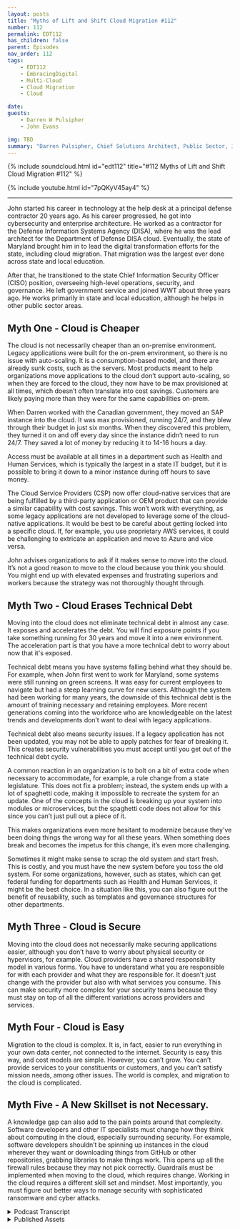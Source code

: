 ```yaml
---
layout: posts
title: "Myths of Lift and Shift Cloud Migration #112"
number: 112
permalink: EDT112
has_children: false
parent: Episodes
nav_order: 112
tags:
    - EDT112
    - EmbracingDigital
    - Multi-Cloud
    - Cloud Migration
    - Cloud

date: 
guests:
    - Darren W Pulsipher
    - John Evans

img: TBD
summary: "Darren Pulsipher, Chief Solutions Architect, Public Sector, Intel, and John Evans, Chief Technology Advisor, WWT, discuss five lift and shift cloud migration myths."
---
```


{% include soundcloud.html id="edt112" title="#112 Myths of Lift and Shift Cloud Migration #112" %}

{% include youtube.html id="7pQKyV45ay4" %}

---

John started his career in technology at the help desk at a principal defense contractor 20 years ago. As his career progressed, he got into cybersecurity and enterprise architecture. He worked as a contractor for the Defense Information Systems Agency (DISA), where he was the lead architect for the Department of Defense DISA cloud. Eventually, the state of Maryland brought him in to lead the digital transformation efforts for the state, including cloud migration. That migration was the largest ever done across state and local education.

After that, he transitioned to the state Chief Information Security Officer (CISO) position, overseeing high-level operations, security, and governance. He left government service and joined WWT about three years ago. He works primarily in state and local education, although he helps in other public sector areas.

## Myth One - Cloud is Cheaper

The cloud is not necessarily cheaper than an on-premise environment. Legacy applications were built for the on-prem environment, so there is no issue with auto-scaling. It is a  consumption-based model, and there are already sunk costs, such as the servers. Most products meant to help organizations move applications to the cloud don’t support auto-scaling, so when they are forced to the cloud, they now have to be max provisioned at all times, which doesn’t often translate into cost savings. Customers are likely paying more than they were for the same capabilities on-prem.

When Darren worked with the Canadian government, they moved an SAP instance into the cloud. It was max provisioned, running 24/7, and they blew through their budget in just six months. When they discovered this problem, they turned it on and off every day since the instance didn’t need to run 24/7. They saved a lot of money by reducing it to 14-16 hours a day.

Access must be available at all times in a department such as Health and Human Services, which is typically the largest in a state IT budget, but it is possible to bring it down to a minor instance during off hours to save money.

The Cloud Service Providers (CSP) now offer cloud-native services that are being fulfilled by a third-party application or OEM product that can provide a similar capability with cost savings.  This won’t work with everything, as some legacy applications are not developed to leverage some of the cloud-native applications. It would be best to be careful about getting locked into a specific cloud. If, for example, you use proprietary AWS services, it could be challenging to extricate an application and move to Azure and vice versa.

John advises organizations to ask if it makes sense to move into the cloud. It’s not a good reason to move to the cloud because you think you should. You might end up with elevated expenses and frustrating superiors and workers because the strategy was not thoroughly thought through.

## Myth Two - Cloud Erases Technical Debt

Moving into the cloud does not eliminate technical debt in almost any case. It exposes and accelerates the debt. You will find exposure points if you take something running for 30 years and move it into a new environment. The acceleration part is that you have a more technical debt to worry about now that it's exposed.

Technical debt means you have systems falling behind what they should be. For example, when John first went to work for Maryland, some systems were still running on green screens. It was easy for current employees to navigate but had a steep learning curve for new users. Although the system had been working for many years, the downside of this technical debt is the amount of training necessary and retaining employees. More recent generations coming into the workforce who are knowledgeable on the latest trends and developments don’t want to deal with legacy applications.

Technical debt also means security issues. If a legacy application has not been updated, you may not be able to apply patches for fear of breaking it. This creates security vulnerabilities you must accept until you get out of the technical debt cycle.

A common reaction in an organization is to bolt on a bit of extra code when necessary to accommodate, for example, a rule change from a state legislature. This does not fix a problem; instead, the system ends up with a lot of spaghetti code, making it impossible to recreate the system for an update. One of the concepts in the cloud is breaking up your system into modules or microservices, but the spaghetti code does not allow for this since you can’t just pull out a piece of it.

This makes organizations even more hesitant to modernize because they’ve been doing things the wrong way for all these years. When something does break and becomes the impetus for this change, it’s even more challenging.

Sometimes it might make sense to scrap the old system and start fresh. This is costly, and you must have the new system before you toss the old system. For some organizations, however,  such as states, which can get federal funding for departments such as Health and Human Services, it might be the best choice. In a situation like this, you can also figure out the benefit of reusability, such as templates and governance structures for other departments.

## Myth Three - Cloud is Secure

Moving into the cloud does not necessarily make securing applications easier, although you don’t have to worry about physical security or hypervisors, for example. Cloud providers have a shared responsibility model in various forms. You have to understand what you are responsible for with each provider and what they are responsible for. It doesn’t just change with the provider but also with what services you consume. This can make security more complex for your security teams because they must stay on top of all the different variations across providers and services.

## Myth Four - Cloud is Easy

Migration to the cloud is complex. It is, in fact, easier to run everything in your own data center, not connected to the internet. Security is easy this way, and cost models are simple. However, you can’t grow. You can’t provide services to your constituents or customers, and you can’t satisfy mission needs, among other issues. The world is complex, and migration to the cloud is complicated.

## Myth Five - A New Skillset is not Necessary.

A knowledge gap can also add to the pain points around that complexity. Software developers and other IT specialists must change how they think about computing in the cloud, especially surrounding security. For example, software developers shouldn’t be spinning up instances in the cloud wherever they want or downloading things from GitHub or other repositories, grabbing libraries to make things work. This opens up all the firewall rules because they may not pick correctly. Guardrails must be implemented when moving to the cloud, which requires change. Working in the cloud requires a different skill set and mindset. Most importantly, you must figure out better ways to manage security with sophisticated ransomware and cyber attacks.


<details>
<summary> Podcast Transcript </summary>

<p>﻿1</p>
<p>Hello, this is Darren</p>
<p>Pulsipher, chief solution</p>
<p>architect of public sector at Intel.</p>
<p>And welcome to Embracing</p>
<p>Digital Transformation,</p>
<p>where we investigate effective change,</p>
<p>leveraging</p>
<p>people, process and technology.</p>
<p>On today's episode, the Myths of Lift</p>
<p>and Shift to the Cloud with special guest</p>
<p>John Evans, Chief Technology Advisor</p>
<p>at WWT John, welcome to the show.</p>
<p>And thank you for for for having me.</p>
<p>It's my pleasure.</p>
<p>You come highly regarded</p>
<p>from someone that left</p>
<p>WWT and came to Intel and that's Hannah.</p>
<p>I know you know who Hannah is,</p>
<p>and we're glad we have her.</p>
<p>Sorry we stole her from you.</p>
<p>But we're happy</p>
<p>to have Hannah on our team.</p>
<p>So a shout out to Hannah on that one?</p>
<p>Absolutely. She definitely deserves it.</p>
<p>I'm still a little bitter.</p>
<p>I'm totally kidding. But no.</p>
<p>And it is is is awesome.</p>
<p>I totally concur. They're</p>
<p>great.</p>
<p>So, John, tell us a little bit</p>
<p>about your background and your history,</p>
<p>how you got involved in technology</p>
<p>and all that.</p>
<p>Okay.</p>
<p>So been involved in technology</p>
<p>for about 20 years now,</p>
<p>started actually during college</p>
<p>in a in a helpdesk.</p>
<p>So I think that's not an uncommon start</p>
<p>for a lot of technologists</p>
<p>starting off and helped us.</p>
<p>But I started off doing Tier</p>
<p>one support in a</p>
<p>major defense contractor, helped us</p>
<p>their internal help helpdesk and then</p>
<p>just started moving on from from there</p>
<p>move that into a NOC</p>
<p>as a service type of position</p>
<p>started getting more</p>
<p>into the cybersecurity side the enterprise</p>
<p>architecture side worked for DISA</p>
<p>for a few years as a contractor</p>
<p>helping to architect the DOD,</p>
<p>the DISA Cloud.</p>
<p>I was one of the lead architects for that</p>
<p>and then</p>
<p>eventually came to the state of Maryland</p>
<p>where I was brought in to lead</p>
<p>the cloud migration, digital</p>
<p>transformation efforts for the state.</p>
<p>They became aware of the work</p>
<p>I'd done on the cloud, so they brought me</p>
<p>in to help out with their cloud</p>
<p>and after a few years</p>
<p>of doing that,</p>
<p>I transitioned to the State CSO position.</p>
<p>So got to see</p>
<p>at a at a high level,</p>
<p>got to do the operations</p>
<p>side as well as the security</p>
<p>and governance side.</p>
<p>And then about three years ago</p>
<p>I left government service</p>
<p>and came over to WWT</p>
<p>and it's been awesome here since.</p>
<p>So are you still doing a lot</p>
<p>in the public sector with WWT?</p>
<p>I mean, because your whole career</p>
<p>has been in the public sector.</p>
<p>Yeah, no doubt. Yeah, absolutely.</p>
<p>I work primarily in state,</p>
<p>local and education.</p>
<p>Help out a little bit</p>
<p>in some other public sector.</p>
<p>But I've really kind of focused</p>
<p>more on the state</p>
<p>local in education</p>
<p>over the last year or so.</p>
<p>I guess there's still help out</p>
<p>in some other areas, things like,</p>
<p>you know, zero</p>
<p>trust road maps coming up with the</p>
<p>WWT sort of way of doing things and cyber</p>
<p>cyber consulting.</p>
<p>So those types of of initiatives that are</p>
<p>kind of crossing the different verticals</p>
<p>within public sector.</p>
<p>I still help out with,</p>
<p>with, with those as as well.</p>
<p>You know what</p>
<p>we're going to have to are non-retail.</p>
<p>You have to come back on the show</p>
<p>and talk about security</p>
<p>since you were a see.</p>
<p>So we're going to have to do that</p>
<p>but not today.</p>
<p>Today, today we're doing lift and shift</p>
<p>the myth of lift and shift.</p>
<p>You've done several cloud migrations.</p>
<p>It sounds like.</p>
<p>I've I've been</p>
<p>very involved in two very large ones.</p>
<p>So if you think of</p>
<p>the Department of Defense, that's yeah.</p>
<p>Yeah. That's a huge. One.</p>
<p>And then State of Maryland is a</p>
<p>I just learned this actually</p>
<p>about a couple of months ago</p>
<p>talking to one of the major cloud service</p>
<p>providers that the program I let it</p>
<p>Maryland is still the largest</p>
<p>cloud migration ever to be done</p>
<p>across state local education.</p>
<p>So wow that's amazing. Yeah.</p>
<p>So 2 to 2 pretty big ones.</p>
<p>All right.</p>
<p>So a lot of we we all want to hear</p>
<p>we all want to hear how that went.</p>
<p>Right.</p>
<p>And we and we name the episode today</p>
<p>the the myths of lift and shift.</p>
<p>I've I've seen this myself</p>
<p>I've helped some organizations</p>
<p>go through this migration</p>
<p>and the way that cloud is sold</p>
<p>initially was just move your workloads</p>
<p>just move everything right.</p>
<p>And so what have you found?</p>
<p>Well, I mean, let's start off at right</p>
<p>at the beginning with that first</p>
<p>what's the first myth?</p>
<p>So I think that there's kind of four major</p>
<p>lifts, I guess.</p>
<p>But let's start with the.</p>
<p>First one being</p>
<p>clouds cheaper.</p>
<p>And it's not not necessarily,</p>
<p>you know, when you lift and shift,</p>
<p>a lot of the times</p>
<p>your applications were built</p>
<p>for an on premise environment.</p>
<p>So there was no issue with things</p>
<p>like auto scaling.</p>
<p>They didn't have to be</p>
<p>developed</p>
<p>with some of these cloud concepts in mind.</p>
<p>Some of these</p>
<p>more of consumption based</p>
<p>concepts in mind.</p>
<p>So when you think about auto scaling,</p>
<p>that wasn't something</p>
<p>that was built into a lot of your legacy</p>
<p>applications.</p>
<p>So and, and a lot of the</p>
<p>I don't want to mention</p>
<p>any names of, of products,</p>
<p>but there's products out there</p>
<p>that will help customers</p>
<p>or help organizations</p>
<p>move an application into the cloud</p>
<p>majority of those products</p>
<p>don't support auto scaling either.</p>
<p>So what you've got is when you move</p>
<p>your application to the cloud, you</p>
<p>now have to be max provisioned at all</p>
<p>times.</p>
<p>Being max provisioning all at all times</p>
<p>means a lot more money,</p>
<p>which</p>
<p>doesn't often translate into cost savings,</p>
<p>especially if you've already paid</p>
<p>for a server, you already paid for</p>
<p>whatever environment you're</p>
<p>you're hosting the application</p>
<p>and now you move it in the cloud,</p>
<p>you're having to max provision at at all</p>
<p>times.</p>
<p>You're not able to automate scale.</p>
<p>So you're not really making</p>
<p>use of a consumption based model which is</p>
<p>the main cost</p>
<p>savings mechanism in the cloud.</p>
<p>And now customers are actually paying more</p>
<p>than they were</p>
<p>for the same capability on premise.</p>
<p>You know, I have a great example that I</p>
<p>was doing work in the Canadian government</p>
<p>and this was at the early days of them</p>
<p>using the cloud</p>
<p>and they moved in SFP instance</p>
<p>into the cloud and SAP.</p>
<p>And since that they ran</p>
<p>and they moved it in the cloud.</p>
<p>Same thing, Max provisioned running</p>
<p>and they blew through their budget</p>
<p>just blew through it</p>
<p>right in like six months,</p>
<p>the year budget completely blew fluid in</p>
<p>and they were complaining</p>
<p>back to the cloud</p>
<p>service provider,</p>
<p>what in the world is going on here?</p>
<p>And they quickly learned that well,</p>
<p>that instance</p>
<p>did not need to be running 24 seven.</p>
<p>They only really needed it</p>
<p>I think they finally got it down</p>
<p>to 14 five.</p>
<p>So they actually turned it on and off</p>
<p>every day.</p>
<p>Yeah.</p>
<p>Which it sounds silly, but.</p>
<p>But it saved them gobs of money.</p>
<p>So you're right,</p>
<p>it's a different mentality</p>
<p>because the cost is consumption based,</p>
<p>which is</p>
<p>a completely different model than what</p>
<p>we're used to in in our data center.</p>
<p>It's sunk costs in our data center. Right.</p>
<p>Yeah.</p>
<p>Well, and you know, if you think about</p>
<p>Health and Human Services,</p>
<p>which is typically the largest,</p>
<p>I would say it budget</p>
<p>within state government,</p>
<p>if you just think about that,</p>
<p>we can't turn off a lot of the access</p>
<p>to these services, you know, applications</p>
<p>for eligibility services</p>
<p>as a for instance, you can't turn them off</p>
<p>a certain times of day.</p>
<p>They have to be available all the time.</p>
<p>But if you're able to auto scale,</p>
<p>I mean, you could</p>
<p>you could bring that down</p>
<p>to the smallest instance,</p>
<p>probably that, you know, a cloud service</p>
<p>provider or CSP offers,</p>
<p>you know, in those off hours.</p>
<p>So it's still running,</p>
<p>is still there, still available.</p>
<p>Somebody needs it, but you're hardly</p>
<p>running through any money at all.</p>
<p>Whereas if you're not able to auto scale,</p>
<p>you're not coming down to a small instance</p>
<p>and you're having to run at that</p>
<p>large size,</p>
<p>even in those hours where nobody's used.</p>
<p>So it is is that the main saver</p>
<p>or is that the main thing</p>
<p>that helps realize that cloud is cheaper,</p>
<p>is understanding the consumption model</p>
<p>and in changing the your operations</p>
<p>and or your application</p>
<p>to fit that model better?</p>
<p>Or are there other factors that are in</p>
<p>that are contributing to your your bill?</p>
<p>So there's others, but that one's</p>
<p>probably the easiest to to talk through.</p>
<p>And it's got it's</p>
<p>arguably the largest cost savings</p>
<p>mechanism is that that auto scaling</p>
<p>the consumption base based model</p>
<p>other things that you can consider</p>
<p>that I would say</p>
<p>you could put into that same bucket</p>
<p>are some of the cloud native services.</p>
<p>So each of the cloud providers,</p>
<p>each of the CSP offers</p>
<p>services that</p>
<p>now in</p>
<p>most organizations are being fulfilled</p>
<p>by some third party applications</p>
<p>on some OEM product.</p>
<p>Now, if you move into the cloud,</p>
<p>you'll typically get</p>
<p>a cost savings</p>
<p>for a similar type of capability.</p>
<p>They typically most of the CCP's offer</p>
<p>some of those capabilities</p>
<p>at a price</p>
<p>that would be less than if you were to go</p>
<p>to a third party vendor, an OEM,</p>
<p>whatever you were in.</p>
<p>Running yourself</p>
<p>in. Your on premise environment.</p>
<p>And a lot of times</p>
<p>it'll be managed or in some</p>
<p>at some level managed by by the CSP.</p>
<p>So there's, you know, the potential there</p>
<p>to take some work off of your workforce.</p>
<p>Also.</p>
<p>So there's a lot of attractive pieces</p>
<p>to doing that.</p>
<p>Part of the problem,</p>
<p>there's a couple of problems with that.</p>
<p>One is, again, a lot of these legacy</p>
<p>applications, they're not developed</p>
<p>to be able to leverage</p>
<p>some of the cloud native applications.</p>
<p>So you won't be able to do every</p>
<p>everything that, you know,</p>
<p>you read a white paper maybe, and says</p>
<p>how great the CSP offering is.</p>
<p>Your application</p>
<p>may not be able to consume that.</p>
<p>The other issue there is lock in.</p>
<p>So if you use those services quite a bit,</p>
<p>it's very easy</p>
<p>to get locked in to that specific cloud</p>
<p>if you need to for some reason,</p>
<p>whether it's cost, whether it's licensing,</p>
<p>you need to move your application</p>
<p>now to another cloud environment.</p>
<p>But you know, just say in</p>
<p>not trying to say</p>
<p>one is better than the other by any means,</p>
<p>let's say you need to move from the U.S.</p>
<p>to to to Azure.</p>
<p>If you've used a whole bunch of services,</p>
<p>it could be very difficult for you</p>
<p>to extricate your application,</p>
<p>you know, break all the ties</p>
<p>with the services, move to Azure.</p>
<p>But the same is exactly true.</p>
<p>Moving from Azure table use.</p>
<p>I'm not I was just using the right.</p>
<p>Now it's that typical vendor</p>
<p>lockdown thing that people worry about.</p>
<p>Right and it's real in the cloud for sure.</p>
<p>It's probably more so</p>
<p>it's it's more of a concern, I would say,</p>
<p>in the cloud than I've seen it</p>
<p>be in the past, because you can</p>
<p>leverage so many services across</p>
<p>so many different areas</p>
<p>of of your stack.</p>
<p>You know what it kind of reminds me of?</p>
<p>It reminds me of the server wars</p>
<p>in the nineties and early 2000.</p>
<p>Do you remember that</p>
<p>you had to compile your code</p>
<p>for Solaris or Ajax or HP Unix?</p>
<p>And then Linux came along</p>
<p>and rattled everyone's cages.</p>
<p>And now we don't worry about stuff</p>
<p>like that.</p>
<p>Yeah. At all in the data center.</p>
<p>So I'm wondering,</p>
<p>do you think we'll ever get to the point</p>
<p>where the cloud service providers</p>
<p>are relying on proprietary</p>
<p>SAS offerings that lock people in?</p>
<p>Do you think the people will get</p>
<p>frustrated enough where they move to like</p>
<p>what happened with Linux?</p>
<p>I Linux was just earth shattering</p>
<p>to all these big companies that had</p>
<p>these proprietary operating systems.</p>
<p>I don't know that the CCP's</p>
<p>will want to do that only because it.</p>
<p>Well, yeah, I</p>
<p>if I'm locked into your environment,</p>
<p>I'm going to keep paying you</p>
<p>my consumption costs.</p>
<p>So there's is sort of that's why</p>
<p>they offer it at a lower</p>
<p>cost is to get you locked in is.</p>
<p>That is to get you. Locked. Yeah.</p>
<p>So that you're</p>
<p>you're then going to continue</p>
<p>paying consumption cost to them</p>
<p>and not move off to another</p>
<p>class. So they all sort of</p>
<p>I would guess.</p>
<p>Like a drug dealer,</p>
<p>let's just say what it is.</p>
<p>Okay. Well.</p>
<p>They probably</p>
<p>they want to get you hooked now.</p>
<p>Of course they do.</p>
<p>I mean, this is</p>
<p>this is a normal business model, right?</p>
<p>I'm going to entice you</p>
<p>with better services at a lower price</p>
<p>to get you locked in so that you can</p>
<p>consume additional services.</p>
<p>Yeah. Yeah.</p>
<p>I but you still bring back the point</p>
<p>that sometimes your legacy applications</p>
<p>that maybe you can't afford to</p>
<p>date, you can't afford to.</p>
<p>What's the right</p>
<p>where you can't afford to replace</p>
<p>that may prevent you</p>
<p>from actually moving to the cloud</p>
<p>and or using some of these services</p>
<p>because of the cost.</p>
<p>I would say good I Mike,</p>
<p>I would say don't move into the cloud</p>
<p>unless you can do it the right way.</p>
<p>And I think that's part of why, you know,</p>
<p>we want to call it that's part of why</p>
<p>this is</p>
<p>maybe called the myth of lift and shift.</p>
<p>If you're</p>
<p>if you're not able to move into the cloud</p>
<p>for whatever reason,</p>
<p>if you're not able to do it the right way,</p>
<p>take a good, hard look in the mirror</p>
<p>and say, why am I moving into the cloud?</p>
<p>Why am I, you know,</p>
<p>what is my reason for doing this?</p>
<p>Maybe you have</p>
<p>you know, legislation</p>
<p>that says that you have to</p>
<p>move into the cloud</p>
<p>or we have to be out of a data center.</p>
<p>Okay. Well,</p>
<p>that that that's a good reason.</p>
<p>That's a pretty big motivator right there.</p>
<p>That's a great reason.</p>
<p>But if it's just to say</p>
<p>that you're in the cloud,</p>
<p>you know. Not a good.</p>
<p>Not not a good reason, you're probably</p>
<p>going end up costing yourself more.</p>
<p>You're probably going to end up</p>
<p>frustrating both your superiors</p>
<p>and your workers because the strategy</p>
<p>hasn't been fully thought</p>
<p>through.</p>
<p>Let's talk about technical here.</p>
<p>This is a good one. Okay.</p>
<p>Yeah. Yeah.</p>
<p>Because I'm seeing this in in huge droves.</p>
<p>Right.</p>
<p>It's a big.</p>
<p>Problem. Absolutely.</p>
<p>And people think a lot of times</p>
<p>that by moving into the cloud that they're</p>
<p>going to fix their technical debt</p>
<p>or eliminate their</p>
<p>some portion of their technical debt.</p>
<p>Doing the lift and shift doesn't</p>
<p>eliminate your technical debt.</p>
<p>In almost any case.</p>
<p>That doesn't</p>
<p>it actually expose it more 100%.</p>
<p>That was going to be the next point.</p>
<p>It can expose it</p>
<p>more and accelerate it even</p>
<p>away. Explain it.</p>
<p>I understand the expose</p>
<p>because I'm now taking something</p>
<p>that's been running for 30 years</p>
<p>and moving it into a new environment.</p>
<p>I am going to find exposure points.</p>
<p>But what's what's the acceleration part?</p>
<p>I don't know.</p>
<p>I think it's kind of the same concept is</p>
<p>when I think</p>
<p>we're kind of saying the same thing,</p>
<p>you know, by, okay, you're exposing it.</p>
<p>But I guess what I was,</p>
<p>you know, the other by saying</p>
<p>that it's accelerating it's</p>
<p>you know, you've</p>
<p>now you have more technical debt</p>
<p>to sort of worry about.</p>
<p>So whether you look at that</p>
<p>as more technical debt being exposed</p>
<p>or whether it happening,</p>
<p>accelerate your technical debt.</p>
<p>Either way, you have more technical debt</p>
<p>to kind of worry about in some of</p>
<p>those cases.</p>
<p>All right.</p>
<p>Let's walk through an example,</p>
<p>because I think some of the people hear</p>
<p>that word, technical debt.</p>
<p>I think they think they know what it is.</p>
<p>But let's walk</p>
<p>let's walk through an example.</p>
<p>What would be a good</p>
<p>a good, easy case to understand.</p>
<p>So I can I can look and see</p>
<p>if I'm having the same issues.</p>
<p>So you move into that well.</p>
<p>So first of all, technical debt is</p>
<p>often sort of the,</p>
<p>I guess, colloquial kind of term</p>
<p>for systems that are kind of falling</p>
<p>behind what they should be.</p>
<p>So when you're not making updates</p>
<p>to your system, when those systems I mean,</p>
<p>when I came in to the state of Maryland</p>
<p>as a for instance, we had systems</p>
<p>that were still running on green screens</p>
<p>where the, you know, the.</p>
<p>The 81 VTI 100 terminals.</p>
<p>Yeah.</p>
<p>The operators were, you know, they would</p>
<p>they would hit, you know,</p>
<p>whatever code five or something</p>
<p>and it would bring up a new screen</p>
<p>and like there was no navigation</p>
<p>that was happening there</p>
<p>for people who had been using that system</p>
<p>for ten years.</p>
<p>It was super easy for</p>
<p>for for them to navigate</p>
<p>for someone just coming into the system.</p>
<p>I sat down at a terminal one day.</p>
<p>I couldn't figure out</p>
<p>how to make anything work on this thing.</p>
<p>Like, and then and the and,</p>
<p>and the book is this thick, you know,</p>
<p>to to learn all the commands</p>
<p>and everything. So</p>
<p>not a super great user experience there</p>
<p>and a super steep learning curve there.</p>
<p>So that was well,</p>
<p>I want to stop you for a second there,</p>
<p>but it's working.</p>
<p>That's well, it's working for those people</p>
<p>who have been there ten years.</p>
<p>Oh, gotcha.</p>
<p>But but what's the what's the</p>
<p>what's the danger in</p>
<p>carrying technical debt like that?</p>
<p>I mean, it works</p>
<p>well, but I mean,</p>
<p>what's the downside of that?</p>
<p>Well, so anytime I have to bring in</p>
<p>somebody new when it's a lot of training</p>
<p>to get them brought up and brought up to</p>
<p>speed, there's a lot of doubt downsides.</p>
<p>You know, one of the downsides</p>
<p>that people don't often think about,</p>
<p>especially when you're talking about in</p>
<p>a government space, is employee retention.</p>
<p>So, you know, millennials,</p>
<p>any of the newer generations, I guess,</p>
<p>that are coming into the workforce,</p>
<p>which is, you know, you want to have</p>
<p>someone who is knowledgeable on the latest</p>
<p>trends and developments around casework</p>
<p>as a as a for instance.</p>
<p>So if you're trying to attract</p>
<p>those top caseworker talents out of school</p>
<p>who are up on the newest, not knowledge,</p>
<p>they're not going to want to come in</p>
<p>and learn a green screen.</p>
<p>They're not going to want to come in and</p>
<p>and deal with these legacy applications.</p>
<p>So we were seeing a high amount</p>
<p>of turnover</p>
<p>of very qualified people</p>
<p>coming in after a couple of months.</p>
<p>They're like,</p>
<p>you know, I've had enough of this.</p>
<p>I'm washing my hands of this place.</p>
<p>I'm out of here. That is fast.</p>
<p>I never would have</p>
<p>thought I never would have thought</p>
<p>of employee retention with technical debt.</p>
<p>Yeah,</p>
<p>but that's an interesting correlation.</p>
<p>Yeah, that's cool.</p>
<p>I mean, it was one of our biggest issues</p>
<p>in in one of the agencies</p>
<p>was the amount of people</p>
<p>who were turning over and</p>
<p>we think it was directly attributable</p>
<p>to some of the technical debt</p>
<p>that we had in some of our systems.</p>
<p>You know,</p>
<p>when you have technical debt also,</p>
<p>there's there's security issues.</p>
<p>If I.</p>
<p>Think.</p>
<p>If I have an old legacy application</p>
<p>that hasn't been updated, I mean, I saw</p>
<p>this firsthand more times than than</p>
<p>I would like to have to think about, but</p>
<p>I may not be able to apply patches</p>
<p>to that to that system.</p>
<p>There may be a fear</p>
<p>that I'm going to break it.</p>
<p>This is an outdated operating system</p>
<p>that it's that it's running on.</p>
<p>I may not be able to apply</p>
<p>patches, therefore,</p>
<p>I've got six security vulnerabilities that</p>
<p>I just have to accept until we can get out</p>
<p>of that technical debt cycle.</p>
<p>As a C.</p>
<p>So that must have driven you crazy it.</p>
<p>Now when I say I had to actually accept</p>
<p>we had a risk acceptance process</p>
<p>where the head of the agency</p>
<p>actually had to accept them,</p>
<p>but it was still not a not</p>
<p>a pleasant process for for years.</p>
<p>I bet not now.</p>
<p>Did you did you see a lot of that</p>
<p>in the space in operational technology</p>
<p>or was this in your i.t</p>
<p>environment as well?</p>
<p>Oh, this was in the I.T. environment</p>
<p>I'm talking about. Oh, yeah.</p>
<p>And I'm talking because I can</p>
<p>I've seen that a lot in the OT space.</p>
<p>It's been doing that same job.</p>
<p>That pump has been pumping water</p>
<p>for the last 30 years on Windows 95 box.</p>
<p>I'm not touching it. Never, ever. Right.</p>
<p>I'll just keep it connect</p>
<p>disconnected from the internet.</p>
<p>That's kind of mentality, the Iot guys.</p>
<p>But in the IT space, that's</p>
<p>I mean, that's a whole different beast.</p>
<p>Oh yeah. No, it was a real thing.</p>
<p>We had applications that were running</p>
<p>outdated operating systems, couldn't</p>
<p>apply patches to them because they would</p>
<p>it would break the system essentially.</p>
<p>So they just had to accept</p>
<p>the agency had to accept the risk that</p>
<p>something real bad may happen</p>
<p>here.</p>
<p>What about cost.</p>
<p>To maintain these legacy,</p>
<p>this technical debt?</p>
<p>The first thing that comes to my mind</p>
<p>is COBOL systems, how much you have to pay</p>
<p>a COBOL programmer</p>
<p>to come and fix problems.</p>
<p>Oh yeah.</p>
<p>And I mean, we laugh about it, but there's</p>
<p>a lot of COBOL out there still running.</p>
<p>The IRS uses</p>
<p>some and I know a lot of other states</p>
<p>are still using mainframes</p>
<p>that run COBOL on them.</p>
<p>Yeah.</p>
<p>So COBOL in itself,</p>
<p>I mean, there are some things</p>
<p>COBOL is really good at and so it's not</p>
<p>necessarily a bad language on its own.</p>
<p>The problem is two things.</p>
<p>One is the lack of talent out there around</p>
<p>COBOL still.</p>
<p>So now you're having to pay</p>
<p>exorbitant prices</p>
<p>to get someone in who understands it.</p>
<p>But another big problem</p>
<p>that relates back to</p>
<p>the technical debt</p>
<p>is a lot of these systems.</p>
<p>So again, I'm not talking the health</p>
<p>and in the services space,</p>
<p>that's an easy example for for</p>
<p>for for me to give.</p>
<p>But it happens across motor vehicle</p>
<p>departments, happens in other places.</p>
<p>Also, there's rule changes</p>
<p>that that come down either</p>
<p>from the state legislature,</p>
<p>maybe from the feds, from CMS,</p>
<p>and they they make tweaks</p>
<p>to your eligibility programs.</p>
<p>Very a</p>
<p>very common reaction to</p>
<p>that is for someone to sort of</p>
<p>or for an agency,</p>
<p>I guess, to kind of bolt on,</p>
<p>I'll say a little bit extra code</p>
<p>to account for these these these tweaks.</p>
<p>Right.</p>
<p>So they're not actually</p>
<p>really going in and and fixing the system.</p>
<p>They're essentially kind of, you know,</p>
<p>adding on something a little bit extra</p>
<p>that will that that</p>
<p>that will achieve the required result.</p>
<p>The problem with</p>
<p>this is in this release back</p>
<p>to the concept of technical debt,</p>
<p>you end up with a ton of spaghetti code.</p>
<p>And then so now when you do want to update</p>
<p>your, your,</p>
<p>your systems, there's no way to recreate</p>
<p>these systems, essentially.</p>
<p>So it becomes this very daunting</p>
<p>task to the point where it makes</p>
<p>people almost want to continue</p>
<p>in the technical debt cycle</p>
<p>because they're like, well,</p>
<p>I can't just like, I can't break this up.</p>
<p>You know, one of the common concepts</p>
<p>now in around cloud is</p>
<p>breaking up your system into modules</p>
<p>containerized, right?</p>
<p>Yeah.</p>
<p>I've heard I've heard that first approach.</p>
<p>The way the spaghetti code is written now,</p>
<p>I have no way typically</p>
<p>of breaking these up into modules,</p>
<p>breaking these up into microservices.</p>
<p>So now it's I have to do all of it.</p>
<p>I can't just pull out</p>
<p>a little piece of it.</p>
<p>So that makes people even more hesitant</p>
<p>to move towards this modernization effort</p>
<p>because they've been doing things wrong</p>
<p>for all these years now.</p>
<p>It's like when something does break,</p>
<p>when, when,</p>
<p>when they're when there is the impetus</p>
<p>for this change, it's it's even harder.</p>
<p>So that tells me</p>
<p>I need to tell my kids to learn COBOL.</p>
<p>They will have a job forever.</p>
<p>Well, I think the other option there is we</p>
<p>I mean, one of the other options there</p>
<p>and this is what we had to largely do</p>
<p>in Maryland, you just essentially scrapped</p>
<p>the old program. You.</p>
<p>Yeah, but aren't won't services go down</p>
<p>for your constituents and you don't.</p>
<p>Scrap it until you have a new program</p>
<p>built to replace it.</p>
<p>Right.</p>
<p>But but basically you have to rebuild.</p>
<p>You have to go back, look at.</p>
<p>Go go from scratch, look at the old.</p>
<p>Graduated from scratch,</p>
<p>rebuild something new.</p>
<p>And then you can scrap the old one.</p>
<p>That's costs</p>
<p>that cost a lot of money. It does.</p>
<p>There's some</p>
<p>so like</p>
<p>when we got our cod migration of Maryland,</p>
<p>one of the reasons we started</p>
<p>with Health and Human Services</p>
<p>is because there's a lot of federal</p>
<p>funding dollars</p>
<p>out there to help with these migrations.</p>
<p>So what we were able to do,</p>
<p>I mean, the program at Maryland ended up</p>
<p>being about a $500 million program over</p>
<p>the life of it, and it's not done yet.</p>
<p>Goodness.</p>
<p>But it was paid for by about 70%</p>
<p>or more, probably more than that, 70</p>
<p>something percent</p>
<p>by the federal government.</p>
<p>So the state didn't have to put up nearly</p>
<p>as much money</p>
<p>for a lot of these activities.</p>
<p>When you're updating a medicaid system</p>
<p>as a for instance,</p>
<p>when you're developing the Medicaid</p>
<p>system, moving the Medicaid system</p>
<p>into the cloud, the federal government</p>
<p>typically pays for 90% of all the costs.</p>
<p>So the states were responsible for 10%.</p>
<p>So if a state is doing this, you know,</p>
<p>if they're really thinking about costs</p>
<p>and how to optimize their money,</p>
<p>if you start in the health</p>
<p>and human services space,</p>
<p>you can get up to 90%</p>
<p>or a lot of these activities</p>
<p>paid for by the federal government.</p>
<p>You can keep things like your your cloud</p>
<p>formation template, some of your turf.</p>
<p>So, you know, the the templates for</p>
<p>for saying these things up the governance</p>
<p>structures, all those things are reusable</p>
<p>across the entire enterprise later.</p>
<p>So yeah,</p>
<p>so you have reusability that you built.</p>
<p>In, you have reusable,</p>
<p>you're paying for a fraction of what</p>
<p>you would have to pay</p>
<p>if, say, central I.T</p>
<p>or maybe Department of motor vehicles</p>
<p>or someone i don't know</p>
<p>what the matches on divvy, but</p>
<p>if you started another agency,</p>
<p>you may have to pay significantly more</p>
<p>out of your state funds than if you start</p>
<p>on the health human services on health.</p>
<p>And this totally makes a lot of sense,</p>
<p>right, because you also build up your</p>
<p>your muscle memory on</p>
<p>how to do this sort of stuff.</p>
<p>Right. Which can be daunting.</p>
<p>It sounds like a.</p>
<p>Lot of people think that by moving</p>
<p>into the cloud, well, the cloud is secure.</p>
<p>I can move into the cloud,</p>
<p>and that's going to make securing</p>
<p>my applications easier.</p>
<p>But that's not always the case either.</p>
<p>It's very important.</p>
<p>So it'll be us and all the all the CCP's</p>
<p>have some version of it.</p>
<p>I'm most versed in the WCF</p>
<p>where I have something</p>
<p>on my cert, so it's easiest</p>
<p>for me to talk about that in some cases.</p>
<p>But they have what's called</p>
<p>the shared responsibility model.</p>
<p>Yeah, they all have it.</p>
<p>They all have the the model,</p>
<p>but they differ.</p>
<p>This is one thing that got me tricky.</p>
<p>You know, they differ</p>
<p>just a little bit in each one.</p>
<p>So there's this weird overlap,</p>
<p>right, where, you know, things are secure,</p>
<p>but then there's this gap.</p>
<p>Yeah, you have to be real careful.</p>
<p>That was kind of the point</p>
<p>I'm making is you have to be real careful</p>
<p>of understanding in each CSP Exactly.</p>
<p>To your point,</p>
<p>it's a little bit different.</p>
<p>So you have to understand</p>
<p>exactly what you're responsible</p>
<p>for in each of the CCP's</p>
<p>and exactly what they're responsible for.</p>
<p>And it doesn't just change by, say, a CSP,</p>
<p>it changes by which services</p>
<p>you're consuming in that system and CSP.</p>
<p>So it's very important</p>
<p>that your security teams, it's</p>
<p>it's almost more complex in some cases</p>
<p>to figure out</p>
<p>exactly what I'm responsible for,</p>
<p>make sure that I'm staying on top of that</p>
<p>versus what they're responsible for.</p>
<p>You know, it's almost like like</p>
<p>a racing matrix across the different CSPs</p>
<p>and across the different products</p>
<p>that you have.</p>
<p>But if you don't keep up on that,</p>
<p>you could have vulnerabilities out there</p>
<p>where CSP knows that</p>
<p>they're not responsible for it,</p>
<p>but your team may not.</p>
<p>So security in the cloud</p>
<p>if it's not necessary.</p>
<p>There's a couple of things</p>
<p>you don't really have to worry about.</p>
<p>You worry about things like hypervisors</p>
<p>and stuff, stuff, stuff like that.</p>
<p>Or even physical security.</p>
<p>Physical security, yeah.</p>
<p>But it doesn't necessarily make it easier.</p>
<p>It's it's still complex.</p>
<p>You still have to be on the stuff</p>
<p>that you're responsible for.</p>
<p>And it can be difficult to know</p>
<p>what you're responsible for at times</p>
<p>unless you're well, well versed in cloud.</p>
<p>Have have you ever taken an approach?</p>
<p>Well, the security is ultimately</p>
<p>your responsibility anyway.</p>
<p>Have you ever run into the</p>
<p>in the in the case where you are</p>
<p>stepping on the security measures</p>
<p>of the cloud service provider?</p>
<p>Are they ever in conflict?</p>
<p>Have you have you run into that case?</p>
<p>I don't.</p>
<p>I'm trying to think if I ran into that,</p>
<p>I can't think of where I ran into that.</p>
<p>I have run into the reverse</p>
<p>of that, though,</p>
<p>where someone thought</p>
<p>the CSP was responsible for something</p>
<p>and it's like,</p>
<p>no, you're responsible for for for that.</p>
<p>If you give me enough time, I maybe</p>
<p>I'll come up with an answer on that one.</p>
<p>I just I haven't heard of one ear.</p>
<p>I so in my gut</p>
<p>I'm constantly thinking, well,</p>
<p>ultimately I'm responsible</p>
<p>anyway for, for security of my stuff.</p>
<p>It's my stuff, right?</p>
<p>So maybe if I am a little overzealous</p>
<p>and step on the cloud service providers</p>
<p>a little bit, I think that might be okay</p>
<p>because it's it's better to be</p>
<p>a little over cautious than have a gap.</p>
<p>So I think I don't know I this is well.</p>
<p>So that makes a lot of sense.</p>
<p>And if you have</p>
<p>I'm going to be a little bit specious here</p>
<p>in interpreting what I'm saying.</p>
<p>But if you have unlimited funds,</p>
<p>then that's a great approach.</p>
<p>Oh yeah, you can.</p>
<p>If if you have.</p>
<p>Yeah. I don't have unlimited funds.</p>
<p>So if you have to make tradeoffs</p>
<p>and you have to prioritize.</p>
<p>You know, there's.</p>
<p>Even cases that I could point to,</p>
<p>I don't want to</p>
<p>maybe reference anything directly</p>
<p>because I don't know</p>
<p>if that would be politically proper.</p>
<p>But cases where if the risk of an incident</p>
<p>was less costly</p>
<p>than the risk</p>
<p>of fixing that vulnerability,</p>
<p>just let that. Take that risk.</p>
<p>Just let it roll.</p>
<p>You know what? That's a normal.</p>
<p>That should be in your risk</p>
<p>assessment plans that you do.</p>
<p>That's part of a life of a CSO.</p>
<p>So that tells me</p>
<p>when you're moving to the cloud,</p>
<p>it adds to your risk profile.</p>
<p>Most definitely.</p>
<p>Right.</p>
<p>And you said it's more complex.</p>
<p>I totally agree with you there.</p>
<p>And in fact, people said, oh,</p>
<p>the cloud is easy,</p>
<p>not easier</p>
<p>than just running</p>
<p>because it's so much easier if I just run</p>
<p>everything in my own little data center</p>
<p>and I'm not connected to the Internet.</p>
<p>Right.</p>
<p>I mean, security's easy,</p>
<p>my cost models simple.</p>
<p>But I can't grow. I can't grow.</p>
<p>I can't provide services</p>
<p>to, you know, my constituents.</p>
<p>I can't satisfy mission needs,</p>
<p>all those sorts of things.</p>
<p>So we're living in this complex world.</p>
<p>We have to understand that</p>
<p>migration to the cloud is complex.</p>
<p>Absolutely.</p>
<p>And I mean,</p>
<p>when we were first moving into the cloud,</p>
<p>both on the DOD side and in Maryland,</p>
<p>I've got very specific examples</p>
<p>where the security team would say,</p>
<p>no, you can't do that.</p>
<p>You can't set the firewall rules to that.</p>
<p>And it's like, well,</p>
<p>you just don't understand the way that</p>
<p>the way that these concepts</p>
<p>work in the cloud, it's not the same. So</p>
<p>it's complex.</p>
<p>And, you know, there's a knowledge</p>
<p>gap a lot of times when you're first</p>
<p>starting off moving it to the cloud also.</p>
<p>So that adds to some of the pain points</p>
<p>also around that complexity.</p>
<p>So I think he's just found a fifth math.</p>
<p>It's and it is you need to scale up.</p>
<p>Yeah you can't</p>
<p>I mean you need to learn about it, right.</p>
<p>That's something that you</p>
<p>you can't just I think and I will</p>
<p>blame software developers.</p>
<p>I am a software developer.</p>
<p>I caused this problem in inside Intel.</p>
<p>I causes problem to a lot.</p>
<p>Right. Oh,</p>
<p>I can just spin up instances in the cloud.</p>
<p>I can do whatever I want.</p>
<p>Oh and oh I need to download</p>
<p>things out of GitHub</p>
<p>and you know, out of all these other</p>
<p>repositories where I'm just grabbing</p>
<p>libraries to make things work.</p>
<p>So I open up all the firewall rules because I'm too lazy to pick the right ports,</p>
<p>right?</p>
<p>So yeah, so I'm skilled enough</p>
<p>to spin up an instance, but that's not,</p>
<p>that's not the same.</p>
<p>I'm right.</p>
<p>I'm. I'm glad you didn't work in.</p>
<p>I'm just kidding.</p>
<p>Oh, believe me. Believe me.</p>
<p>I've interviewed our cloud.</p>
<p>Our cloud broker team, and they go, Yeah,</p>
<p>we know who you are, Darren.</p>
<p>Yeah, we know exactly who you are.</p>
<p>And they did, they did wonderful things by</p>
<p>putting security underneath me without me</p>
<p>knowing.</p>
<p>Yeah.</p>
<p>And that's a great.</p>
<p>In my own instances and, and there's so,</p>
<p>so it's a different skill set.</p>
<p>It's a different way</p>
<p>of thinking of compute.</p>
<p>And I think that's our number five is</p>
<p>you have to change your mindset,</p>
<p>you have to scale up</p>
<p>on because these are different ways of</p>
<p>doing compute than we've done in the past.</p>
<p>And that's a great you know,</p>
<p>what you were talking about there.</p>
<p>It's a great example of how</p>
<p>we need some different types of guardrails</p>
<p>when you're moving into the cloud,</p>
<p>there has to be</p>
<p>you know,</p>
<p>somebody shouldn't be able to from a</p>
<p>from an</p>
<p>enterprise managed cloud environment.</p>
<p>They should not be allowed to go out and</p>
<p>pull from whatever library they want to.</p>
<p>They should be limited to be able</p>
<p>to pull from from certain environments.</p>
<p>John,</p>
<p>you just scared every software developer.</p>
<p>If you need to have something,</p>
<p>tell me and we'll approve it</p>
<p>and we'll get it into the library and</p>
<p>then you can pull from so from that also.</p>
<p>But you're slowing me down.</p>
<p>Just slow me down and you.</p>
<p>Got to have security too, so.</p>
<p>Oh, I know, I know.</p>
<p>I, I totally, I totally agree</p>
<p>with you there, but I can tell you</p>
<p>from my perspective, I'm like,</p>
<p>Then forget it, I'll just write it.</p>
<p>I'll just go outside of the corporate,</p>
<p>because that's where Shadow it came from.</p>
<p>That's why people do it. People</p>
<p>that's why people do it.</p>
<p>Yeah. Yeah.</p>
<p>So we've got to figure out better ways</p>
<p>to manage, especially in today's world.</p>
<p>Holy cow.</p>
<p>Yeah.</p>
<p>The ransomware attacks.</p>
<p>The cyber attacks, though,</p>
<p>the sophistication of the attacks</p>
<p>are outrageous.</p>
<p>Yeah, I mean, we had bots crawling the web</p>
<p>looking for any sort of data</p>
<p>that could be Maryland</p>
<p>type of data looking for.</p>
<p>And we found a development environment</p>
<p>in another country</p>
<p>with an unlocked S3 bucket.</p>
<p>That was some of some of our code.</p>
<p>There wasn't</p>
<p>any of our sensitive information in there.</p>
<p>It was open source code,</p>
<p>but it was code that</p>
<p>we had adapted a little bit.</p>
<p>So it wasn't it wasn't this bad. For a</p>
<p>funny enough, though,</p>
<p>there actually was another state data</p>
<p>in that bucket</p>
<p>that they were using for test purposes.</p>
<p>So some of our code base was was in there.</p>
<p>It was open source, like I said.</p>
<p>So it wasn't, wasn't hugely concerning</p>
<p>from our perspective,</p>
<p>but I had to call that other state system</p>
<p>since becoming a good friend of mine</p>
<p>and explained to him, Hey, I think I found</p>
<p>PII information of your citizens</p>
<p>that they're running against</p>
<p>in order to validate.</p>
<p>How did that conversation go?</p>
<p>I got a colorful call on a Saturday</p>
<p>morning as I was heading to breakfast.</p>
<p>So this is John.</p>
<p>This has been wonderful,</p>
<p>great, great information.</p>
<p>Things we need to think about.</p>
<p>So thank</p>
<p>you so much for coming on the show.</p>
<p>It's my pleasure.</p>
<p>I enjoyed talking with you</p>
<p>and looking forward to doing this again</p>
<p>sometime soon.</p>
<p>Thank you for listening</p>
<p>to Embracing Digital Transformation today.</p>
<p>If you enjoyed our podcast,</p>
<p>give it five stars on your favorite</p>
<p>podcasting site or YouTube channel.</p>
<p>You can find out more information</p>
<p>about embracing digital transformation</p>
<p>and embracingdigital.org until next</p>
<p>time, go out and do something wonderful.</p>

</details>

<details>
<summary> Published Assets </summary>


</details>
